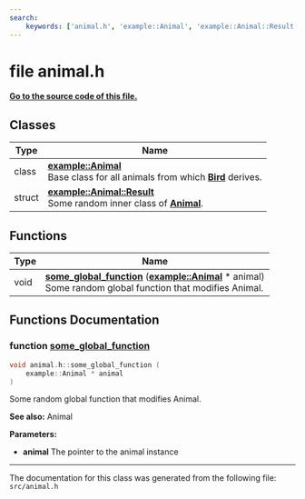 ```yaml
---
search:
    keywords: ['animal.h', 'example::Animal', 'example::Animal::Result', 'some_global_function']
---
```


# file animal.h

**[Go to the source code of this file.](animal_8h_source.md)**


## Classes

|Type|Name|
|-----|-----|
|class|[**example::Animal**](classexample_1_1_animal.md)<br>Base class for all animals from which **[Bird](classexample_1_1_bird.md)** derives. |
|struct|[**example::Animal::Result**](structexample_1_1_animal_1_1_result.md)<br>Some random inner class of **[Animal](classexample_1_1_animal.md)**. |


## Functions

|Type|Name|
|-----|-----|
|void|[**some\_global\_function**](group__animals.md#gad4969d516ff95884b14e25cce5c8b507) (**[example::Animal](classexample_1_1_animal.md)** \* animal) <br>Some random global function that modifies Animal. |


## Functions Documentation

### function <a id="gad4969d516ff95884b14e25cce5c8b507" href="#gad4969d516ff95884b14e25cce5c8b507">some\_global\_function</a>

```cpp
void animal.h::some_global_function (
    example::Animal * animal
)
```

Some random global function that modifies Animal. 



**See also:** Animal 


**Parameters:**


* **animal** The pointer to the animal instance 





----------------------------------------
The documentation for this class was generated from the following file: `src/animal.h`

